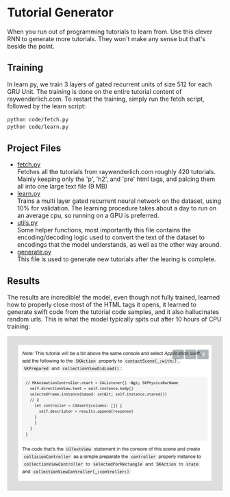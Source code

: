 # Tutorial Generator
When you run out of programming tutorials to learn from. Use this clever RNN to generate more tutorials. They won't make any sense but that's beside the point.

## Training
In learn.py, we train 3 layers of gated recurrent units of size 512 for each GRU Unit. The training is done on the entire tutorial content of raywenderlich.com. To restart the training, simply run the fetch script, followed by the learn script:
```BASH
python code/fetch.py
python code/learn.py
```

## Project Files
* [fetch.py](code/fetch.py) <br/> Fetches all the tutorials from raywenderlich.com roughly 420 tutorials. Mainly keeping only the 'p', 'h2', and 'pre' html tags, and palcing them all into one large text file (9 MB)
* [learn.py](code/learn.py) <br/> Trains a multi layer gated recurrent neural network on the dataset, using 10% for validation. The learning procedure takes about a day to run on an average cpu, so running on a GPU is preferred.
* [utils.py](code/utils.py) <br/> Some helper functions, most importantly this file contains the encoding/decoding logic used to convert the text of the dataset to encodings that the model understands, as well as the other way around.
* [generate.py](code/generate.py) <br/> This file is used to generate new tutorials after the learing is complete.


## Results
The results are incredible! the model, even though not fully trained, learned how to properly close most of the HTML tags it opens, it learned to generate swift code from the tutorial code samples, and it also hallucinates random urls. This is what the model typically spits out after 10 hours of CPU training:

![](assets/README-9ab69.png)

